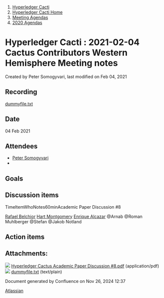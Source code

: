 1. [Hyperledger Cacti](index.html)
2. [Hyperledger Cacti Home](Hyperledger-Cacti-Home_20414469.html)
3. [Meeting Agendas](Meeting-Agendas_20414488.html)
4. [2020 Agendas](2020-Agendas_20414504.html)

# Hyperledger Cacti : 2021-02-04 Cactus Contributors Western Hemisphere Meeting notes

Created by Peter Somogyvari, last modified on Feb 04, 2021

## Recording

[dummyfile.txt](attachments/20414899/20414900.txt)

## Date

04 Feb 2021

## Attendees

- [Peter Somogyvari](https://lf-hyperledger.atlassian.net/wiki/people/557058:54be3a11-ffe8-43a5-b37d-c854a0aa21c3?ref=confluence)
- 
  

## Goals

## Discussion items

TimeItemWhoNotes60minAcademic Paper Discussion #8

[Rafael Belchior](https://lf-hyperledger.atlassian.net/wiki/people/712020:0476fdbd-25a2-41d4-9ba2-27de7ea0f715?ref=confluence) [Hart Montgomery](https://lf-hyperledger.atlassian.net/wiki/people/712020:86f447c0-86dc-43b3-ac03-6a31923bbb84?ref=confluence) [Enrique Alcazar](https://lf-hyperledger.atlassian.net/wiki/people/557058:a7fff85a-3ab1-45ea-94ab-91e933f419aa?ref=confluence) @Arnab @Roman Muhlberger @Stefan @Jakob Notland

## Action items

## Attachments:

![](images/icons/bullet_blue.gif) [Hyperledger Cactus Academic Paper Discussion #8.pdf](attachments/20414899/20414908.pdf) (application/pdf)  
![](images/icons/bullet_blue.gif) [dummyfile.txt](attachments/20414899/20414900.txt) (text/plain)

Document generated by Confluence on Nov 26, 2024 12:37

[Atlassian](http://www.atlassian.com/)
